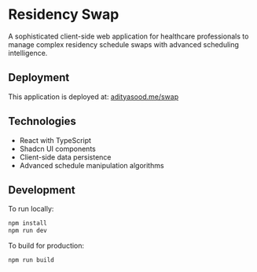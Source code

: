 # Residency Swap

A sophisticated client-side web application for healthcare professionals to manage complex residency schedule swaps with advanced scheduling intelligence.

## Deployment

This application is deployed at: [adityasood.me/swap](https://adityasood.me/swap)

## Technologies

- React with TypeScript
- Shadcn UI components
- Client-side data persistence
- Advanced schedule manipulation algorithms

## Development

To run locally:

```bash
npm install
npm run dev
```

To build for production:

```bash
npm run build
```
